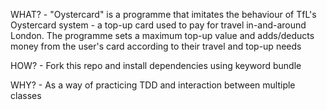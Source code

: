 WHAT? - "Oystercard" is a programme that imitates the behaviour of TfL's Oystercard system - a top-up card used to pay for travel in-and-around London. The programme sets a maximum top-up value and adds/deducts money from the user's card according to their travel and top-up needs

HOW? - Fork this repo and install dependencies using keyword bundle

WHY? - As a way of practicing TDD and interaction between multiple classes